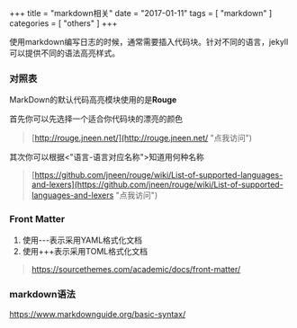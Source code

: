 +++
title = "markdown相关"
date = "2017-01-11"
tags = [ "markdown" ]
categories = [ "others" ]
+++

使用markdown编写日志的时候，通常需要插入代码块。针对不同的语言，jekyll可以提供不同的语法高亮样式。
<!--more-->
### 对照表
MarkDown的默认代码高亮模块使用的是**Rouge**

首先你可以先选择一个适合你代码块的漂亮的颜色

> [http://rouge.jneen.net/](http://rouge.jneen.net/ "点我访问")

其次你可以根据<"语言-语言对应名称">知道用何种名称

> [https://github.com/jneen/rouge/wiki/List-of-supported-languages-and-lexers](https://github.com/jneen/rouge/wiki/List-of-supported-languages-and-lexers "点我访问")

### Front Matter
1. 使用\-\-\-表示采用YAML格式化文档
2. 使用\+\+\+表示采用TOML格式化文档

> https://sourcethemes.com/academic/docs/front-matter/

### markdown语法

<https://www.markdownguide.org/basic-syntax/>